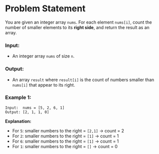 # Problem Statement

You are given an integer array `nums`. For each element `nums[i]`, count the number of smaller elements to its **right side**, and return the result as an array.

### Input:

- An integer array `nums` of size `n`.

### Output:

- An array `result` where `result[i]` is the count of numbers smaller than `nums[i]` that appear to its right.

### Example 1:

```
Input:  nums = [5, 2, 6, 1]
Output: [2, 1, 1, 0]

```

**Explanation:**

- For `5`: smaller numbers to the right = `[2,1]` → count = 2
- For `2`: smaller numbers to the right = `[1]` → count = 1
- For `6`: smaller numbers to the right = `[1]` → count = 1
- For `1`: smaller numbers to the right = `[]` → count = 0